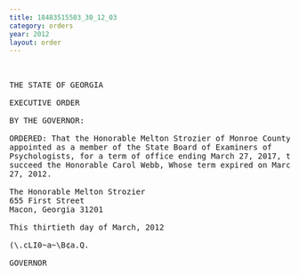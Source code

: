 ```yaml
---
title: 18483515503_30_12_03
category: orders
year: 2012
layout: order
---
```


<pre>    

THE STATE OF GEORGIA

EXECUTIVE ORDER

BY THE GOVERNOR:

ORDERED: That the Honorable Melton Strozier of Monroe County, Georgia, is
appointed as a member of the State Board of Examiners of
Psychologists, for a term of office ending March 27, 2017, to
succeed the Honorable Carol Webb, Whose term expired on March
27, 2012.

The Honorable Melton Strozier
655 First Street
Macon, Georgia 31201

This thirtieth day of March, 2012

(\.cLI0~a~\B¢a.Q.

GOVERNOR

</pre>
